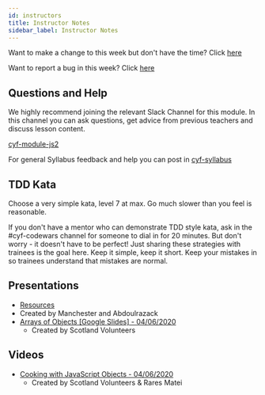 ```yaml
---
id: instructors
title: Instructor Notes
sidebar_label: Instructor Notes
---
```


Want to make a change to this week but don't have the time? Click [here](https://github.com/CodeYourFuture/syllabus/issues/new?assignees=&labels=enhancement&template=change-request.md&title=)

Want to report a bug in this week? Click [here](https://github.com/CodeYourFuture/syllabus/issues/new?assignees=&labels=bug&template=bug-report.md&title=)

## Questions and Help

We highly recommend joining the relevant Slack Channel for this module. In this channel you can ask questions, get advice from previous teachers and discuss lesson content.

[cyf-module-js2](https://codeyourfuture.slack.com/archives/C7TGMCLS2)

For general Syllabus feedback and help you can post in [cyf-syllabus](https://codeyourfuture.slack.com/archives/C012UUW69S8)

## TDD Kata

Choose a very simple kata, level 7 at max. Go much slower than you feel is reasonable.

If you don't have a mentor who can demonstrate TDD style kata, ask in the #cyf-codewars channel for someone to dial in for 20 minutes. But don't worry - it doesn't have to be perfect! Just sharing these strategies with trainees is the goal here. Keep it simple, keep it short. Keep your mistakes in so trainees understand that mistakes are normal.

## Presentations

- [Resources](https://github.com/Abdoulrazack95/Object-Lesson)
- Created by Manchester and Abdoulrazack
- [Arrays of Objects [Google Slides] - 04/06/2020](https://docs.google.com/presentation/d/1lM7ob_J99zr307zVXjNRqtuPDtby_rw6FS8QuQBPwjY/edit)
  - Created by Scotland Volunteers

## Videos

- [Cooking with JavaScript Objects - 04/06/2020](https://www.youtube.com/watch?v=9mqdXm7ojYU)
  - Created by Scotland Volunteers & Rares Matei

